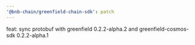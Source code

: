 ```yaml
---
'@bnb-chain/greenfield-chain-sdk': patch
---
```


feat: sync protobuf with greenfield 0.2.2-alpha.2 and greenfield-cosmos-sdk 0.2.2-alpha.1
